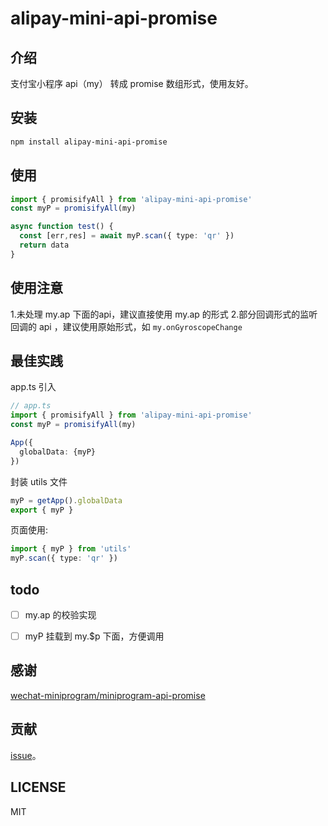 # alipay-mini-api-promise


## 介绍
支付宝小程序 api（my） 转成 promise 数组形式，使用友好。

## 安装

```bash
npm install alipay-mini-api-promise
```

## 使用

```typescript
import { promisifyAll } from 'alipay-mini-api-promise'
const myP = promisifyAll(my)

async function test() {
  const [err,res] = await myP.scan({ type: 'qr' })
  return data
}
```

## 使用注意

1.未处理 my.ap 下面的api，建议直接使用 my.ap 的形式
2.部分回调形式的监听回调的 api ，建议使用原始形式，如 `my.onGyroscopeChange`

## 最佳实践
app.ts 引入
```typescript
// app.ts
import { promisifyAll } from 'alipay-mini-api-promise'
const myP = promisifyAll(my)

App({
  globalData: {myP}
})
```

封装 utils 文件

```typescript
myP = getApp().globalData
export { myP }
```

页面使用:
```typescript
import { myP } from 'utils'
myP.scan({ type: 'qr' })
```

## todo
* [ ] my.ap 的校验实现

* [ ] myP 挂载到 my.$p 下面，方便调用

## 感谢
[wechat-miniprogram/miniprogram-api-promise](https://github.com/wechat-miniprogram/miniprogram-api-promise)

## 贡献
 [issue](https://github.com/Yaob1990/alipay-mini-api-promise/issues)。

## LICENSE

MIT
